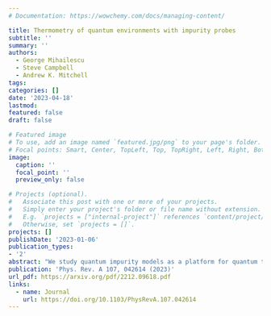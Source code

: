 ```yaml
---
# Documentation: https://wowchemy.com/docs/managing-content/

title: Thermometry of quantum environments with impurity probes
subtitle: ''
summary: ''
authors:
  - George Mihailescu
  - Steve Campbell
  - Andrew K. Mitchell
tags:
categories: []
date: '2023-04-18'
lastmod: 
featured: false
draft: false

# Featured image
# To use, add an image named `featured.jpg/png` to your page's folder.
# Focal points: Smart, Center, TopLeft, Top, TopRight, Left, Right, BottomLeft, Bottom, BottomRight.
image:
  caption: ''
  focal_point: ''
  preview_only: false

# Projects (optional).
#   Associate this post with one or more of your projects.
#   Simply enter your project's folder or file name without extension.
#   E.g. `projects = ["internal-project"]` references `content/project/deep-learning/index.md`.
#   Otherwise, set `projects = []`.
projects: []
publishDate: '2023-01-06'
publication_types:
- '2'
abstract: "We study quantum impurity models as a platform for quantum thermometry. A single quantum spin-1/2 impurity is coupled to an explicit, structured, fermionic thermal environment. We critically assess the thermometric capabilities of the impurity as a probe, when its coupling to the environment is of Ising or Kondo exchange type. In the Ising case, we find sensitivity equivalent to that of an idealized two-level system, with peak thermometric performance obtained at a temperature that scales linearly in the applied control field, independent of the coupling strength and environment spectral features. By contrast, a richer thermometric response can be realized for Kondo impurities, since strong probe-environment entanglement can then develop. At low temperatures, we uncover a regime with a universal thermometric response that is independent of microscopic details, controlled only by the low-energy spectral features of the environment. The many-body entanglement that develops in this regime means that low-temperature thermometry with a weakly applied control field is inherently less sensitive, while optimal sensitivity is recovered by suppressing the entanglement with stronger fields."
publication: 'Phys. Rev. A 107, 042614 (2023)'
url_pdf: https://arxiv.org/pdf/2212.09618.pdf
links:
  - name: Journal
    url: https://doi.org/10.1103/PhysRevA.107.042614
---
```


